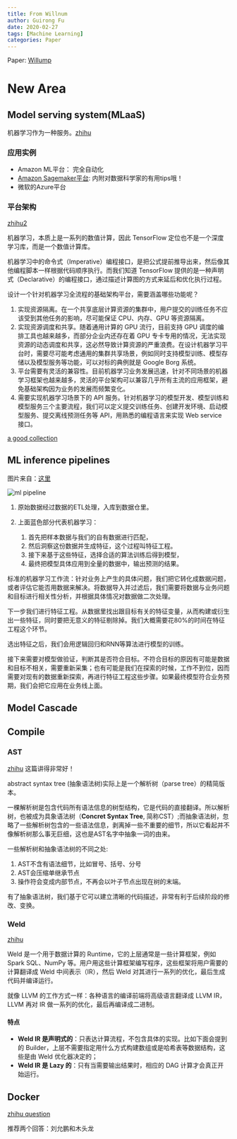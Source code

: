 ```yaml
---
title: From Willnum
author: Guirong Fu
date: 2020-02-27
tags: [Machine Learning]
categories: Paper
---
```


Paper: [Willump](https://arxiv.org/abs/1906.01974)

# New Area

## Model serving system(MLaaS)

机器学习作为一种服务。[zhihu](https://zhuanlan.zhihu.com/p/33357581)

### 应用实例

- Amazon ML平台： 完全自动化
- [Amazon Sagemaker平台](https://www.zhihu.com/question/263394266/answer/312114268): 内附对数据科学家的有用tips哦！
- 微软的Azure平台

### 平台架构
[zhihu2](https://zhuanlan.zhihu.com/p/31056374)

机器学习，本质上是一系列的数值计算，因此 TensorFlow 定位也不是一个深度学习库，而是一个数值计算库。

机器学习中的命令式（Imperative）编程接口，是把公式提前推导出来，然后像其他编程脚本一样根据代码顺序执行。而我们知道 TensorFlow 提供的是一种声明式（Declarative）的编程接口，通过描述计算图的方式来延后和优化执行过程。

设计一个针对机器学习全流程的基础架构平台，需要涵盖哪些功能呢？

1. 实现资源隔离。在一个共享底层计算资源的集群中，用户提交的训练任务不应该受到其他任务的影响，尽可能保证 CPU、内存、GPU 等资源隔离。
2. 实现资源调度和共享。随着通用计算的 GPU 流行，目前支持 GPU 调度的编排工具也越来越多，而部分企业内还存在着 GPU  专卡专用的情况，无法实现资源的动态调度和共享，这必然导致计算资源的严重浪费。在设计机器学习平台时，需要尽可能考虑通用的集群共享场景，例如同时支持模型训练、模型存储以及模型服务等功能，可以对标的典例就是 Google Borg 系统。
3. 平台需要有灵活的兼容性。目前机器学习业务发展迅速，针对不同场景的机器学习框架也越来越多，灵活的平台架构可以兼容几乎所有主流的应用框架，避免基础架构因为业务的发展而频繁变化。
4. 需要实现机器学习场景下的 API 服务。针对机器学习的模型开发、模型训练和模型服务三个主要流程，我们可以定义提交训练任务、创建开发环境、启动模型服务、提交离线预测任务等 API，用熟悉的编程语言来实现 Web service 接口。



[a good collection](https://zhuanlan.zhihu.com/p/51522413)

## ML inference pipelines

图片来自：[这里](https://zhuanlan.zhihu.com/p/39931551)

![ml pipeline](./pic/202002271.jpg)

1. 原始数据经过数据的ETL处理，入库到数据仓里。  

2. 上面蓝色部分代表机器学习：

   1. 首先把样本数据与我们的自有数据进行匹配，
   2. 然后洞察这份数据并生成特征，这个过程叫特征工程。
   3. 接下来基于这些特征，选择合适的算法训练后得到模型，
   4. 最终把模型具体应用到全量的数据中，输出预测的结果。 

标准的机器学习工作流：针对业务上产生的具体问题，我们把它转化成数据问题，或者评估它能否用数据来解决。将数据导入并过滤后，我们需要将数据与业务问题和目标进行相关性分析，并根据具体情况对数据做二次处理。

下一步我们进行特征工程。从数据里找出跟目标有关的特征变量，从而构建或衍生出一些特征，同时要把无意义的特征剔除掉。我们大概需要花80%的时间在特征工程这个环节。

选出特征之后，我们会用逻辑回归和RNN等算法进行模型的训练。

接下来需要对模型做验证，判断其是否符合目标。不符合目标的原因有可能是数据和目标不相关，需要重新采集；也有可能是我们在探索的时候，工作不到位，因而需要对现有的数据重新探索，再进行特征工程这些步骤。如果最终模型符合业务预期，我们会把它应用在业务线上面。



## Model Cascade

## Compile

### AST

[zhihu](https://zhuanlan.zhihu.com/p/102385477) 这篇讲得非常好！

abstract syntax tree (抽象语法树)实际上是一个解析树（parse tree）的精简版本。

一棵解析树是包含代码所有语法信息的树型结构，它是代码的直接翻译。所以解析树，也被成为具象语法树（**Concret Syntax Tree**, 简称CST）;而抽象语法树，忽略了一些解析树包含的一些语法信息，剥离掉一些不重要的细节，所以它看起并不像解析树那么事无巨细，这也是AST名字中抽象一词的由来。

一些解析树和抽象语法树的不同之处:

1. AST不含有语法细节，比如冒号、括号、分号
2. AST会压缩单继承节点
3. 操作符会变成内部节点，不再会以叶子节点出现在树的末端。

有了抽象语法树，我们基于它可以建立清晰的代码描述，非常有利于后续阶段的修改、变换。

### Weld

[zhihu](https://zhuanlan.zhihu.com/p/56138380)

Weld 是一个用于数据计算的 Runtime，它的上层通常是一些计算框架，例如 Spark SQL、NumPy  等。用户用这些计算框架编写程序，这些框架将用户需要的计算翻译成 Weld 中间表示（IR），然后 Weld  对其进行一系列的优化，最后生成代码并编译运行。

就像 LLVM 的工作方式一样：各种语言的编译前端将高级语言翻译成 LLVM IR，LLVM 再对 IR 做一系列的优化，最后再编译成二进制。

#### 特点

- **Weld IR 是声明式的**：只表达计算流程，不包含具体的实现。比如下面会提到的 Builder，上层不需要指定用什么方式构建数组或是哈希表等数据结构，这些是由 Weld 优化器决定的；
- **Weld IR 是 Lazy 的**：只有当需要输出结果时，相应的 DAG 计算才会真正开始运行。



## Docker

[zhihu question](https://www.zhihu.com/question/28300645/answer/67707287)

推荐两个回答：刘允鹏和木头龙

